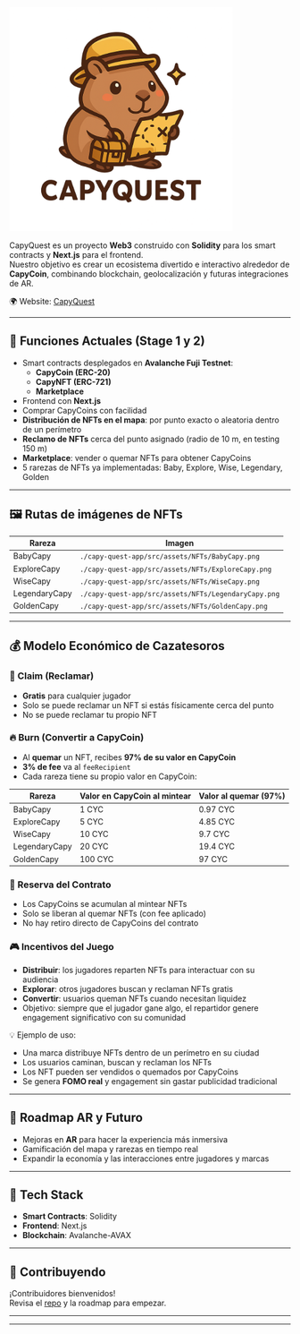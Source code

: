 <p align="left">
  <img height="400" src="./capy-quest-app/src/assets/capyquest.png" alt="CapyQuest Logo"/>
</p>

CapyQuest es un proyecto **Web3** construido con **Solidity** para los smart contracts y **Next.js** para el frontend.  
Nuestro objetivo es crear un ecosistema divertido e interactivo alrededor de **CapyCoin**, combinando blockchain, geolocalización y futuras integraciones de AR.  

🌍 Website: [CapyQuest](https://capy-quest.vercel.app/)

---

## 🚀 Funciones Actuales (Stage 1 y 2)

- Smart contracts desplegados en **Avalanche Fuji Testnet**:  
  - **CapyCoin (ERC-20)**  
  - **CapyNFT (ERC-721)**  
  - **Marketplace**  
- Frontend con **Next.js**  
- Comprar CapyCoins con facilidad  
- **Distribución de NFTs en el mapa**: por punto exacto o aleatoria dentro de un perímetro  
- **Reclamo de NFTs** cerca del punto asignado (radio de 10 m, en testing 150 m)  
- **Marketplace**: vender o quemar NFTs para obtener CapyCoins  
- 5 rarezas de NFTs ya implementadas: Baby, Explore, Wise, Legendary, Golden  

---

## 🖼 Rutas de imágenes de NFTs

| Rareza       | Imagen |
|-------------|-------|
| BabyCapy     | `./capy-quest-app/src/assets/NFTs/BabyCapy.png` |
| ExploreCapy  | `./capy-quest-app/src/assets/NFTs/ExploreCapy.png` |
| WiseCapy     | `./capy-quest-app/src/assets/NFTs/WiseCapy.png` |
| LegendaryCapy| `./capy-quest-app/src/assets/NFTs/LegendaryCapy.png` |
| GoldenCapy   | `./capy-quest-app/src/assets/NFTs/GoldenCapy.png` |

---

## 💰 Modelo Económico de Cazatesoros

### 🎯 Claim (Reclamar)
- **Gratis** para cualquier jugador  
- Solo se puede reclamar un NFT si estás físicamente cerca del punto  
- No se puede reclamar tu propio NFT  

### 🔥 Burn (Convertir a CapyCoin)
- Al **quemar** un NFT, recibes **97% de su valor en CapyCoin**  
- **3% de fee** va al `feeRecipient`  
- Cada rareza tiene su propio valor en CapyCoin:  

| Rareza       | Valor en CapyCoin al mintear | Valor al quemar (97%) |
|-------------|----------------------------|----------------------|
| BabyCapy     | 1 CYC                       | 0.97 CYC             |
| ExploreCapy  | 5 CYC                       | 4.85 CYC             |
| WiseCapy     | 10 CYC                      | 9.7 CYC              |
| LegendaryCapy| 20 CYC                      | 19.4 CYC             |
| GoldenCapy   | 100 CYC                     | 97 CYC               |

### 🏦 Reserva del Contrato
- Los CapyCoins se acumulan al mintear NFTs  
- Solo se liberan al quemar NFTs (con fee aplicado)  
- No hay retiro directo de CapyCoins del contrato  

### 🎮 Incentivos del Juego
- **Distribuir**: los jugadores reparten NFTs para interactuar con su audiencia  
- **Explorar**: otros jugadores buscan y reclaman NFTs gratis  
- **Convertir**: usuarios queman NFTs cuando necesitan liquidez  
- Objetivo: siempre que el jugador gane algo, el repartidor genere engagement significativo con su comunidad  

💡 Ejemplo de uso:  
- Una marca distribuye NFTs dentro de un perímetro en su ciudad  
- Los usuarios caminan, buscan y reclaman los NFTs  
- Los NFT pueden ser vendidos o quemados por CapyCoins  
- Se genera **FOMO real** y engagement sin gastar publicidad tradicional  

---

## 📌 Roadmap AR y Futuro
- Mejoras en **AR** para hacer la experiencia más inmersiva  
- Gamificación del mapa y rarezas en tiempo real  
- Expandir la economía y las interacciones entre jugadores y marcas  

---

## 📂 Tech Stack
- **Smart Contracts**: Solidity  
- **Frontend**: Next.js  
- **Blockchain**: Avalanche-AVAX  

---

## 🤝 Contribuyendo
¡Contribuidores bienvenidos!  
Revisa el [repo](https://github.com/tu-usuario/capy-quest-app) y la roadmap para empezar.  

---

<!-- ## 📧 Contacto
Visítanos en [CapyQuest](https://capy-quest.vercel.app/)  -->


---